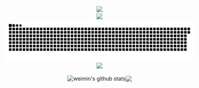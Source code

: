 <div align="center">
 
  <!-- dynamic typing effect 动态打字效果 -->
  <div>
    <a href="http://sue.sparkflare.cn/views/personal-introduction.html">
      <img src="https://readme-typing-svg.demolab.com?font=Fira+Code&pause=1000&width=435&lines=I'm weimin, welcome here!&#162;er=true&size=27" />
    </a>
  </div>
 
  <!-- knock code pictures 敲代码的图片 -->
  <picture>
    <source media="(prefers-color-scheme: dark)" srcset="https://cdn.jsdelivr.net/gh/buptsdz/buptsdz/assets/images/coding.gif" />
    <source media="(prefers-color-scheme: light)" srcset="https://cdn.jsdelivr.net/gh/buptsdz/buptsdz/assets/images/developer.svg" height="225px" />
    <img src="https://cdn.jsdelivr.net/gh/buptsdz/buptsdz/assets/images/coding.gif" />
  </picture>

  <picture>
  <source media="(prefers-color-scheme: dark)" srcset="https://raw.githubusercontent.com/weimin96/weimin96/output/github-contribution-grid-snake-dark.svg">
  <source media="(prefers-color-scheme: light)" srcset="https://raw.githubusercontent.com/weimin96/weimin96/output/github-contribution-grid-snake.svg">
  <img alt="github contribution grid snake animation" src="https://raw.githubusercontent.com/weimin96/weimin96/output/github-contribution-grid-snake.svg">
</picture>

<picture>
  <source media="(prefers-color-scheme: dark)" srcset="https://github-readme-activity-graph.vercel.app/graph?username=weimin96&theme=xcode&bg_color=FF000000&hide_border=true" />
  <source media="(prefers-color-scheme: light)" srcset="https://github-readme-activity-graph.vercel.app/graph?username=weimin96&theme=xcode&bg_color=FF000000&color=000000&hide_border=true" />
  <img src="https://github-readme-activity-graph.vercel.app/graph?username=weimin96&theme=xcode&bg_color=FF000000&hide_border=true" />
</picture>

<img align="center" src="https://github-readme-stats.vercel.app/api?username=weimin96&show_icons=true&include_all_commits=true&hide_border=true" alt="weimin's github stats" /><img align="center" src="https://github-readme-stats.vercel.app/api/top-langs/?username=weimin96&layout=compact&theme=buefy&hide_border=true" />
</div>
